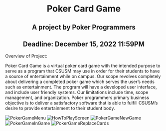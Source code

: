 <h1 align="center">Poker Card Game</h1>
<h2 align="center">A project by Poker Programmers</h2>
<h2 align="center">Deadline: December 15, 2022 11:59PM</h2>



Overview of Project:

Poker Card Game is a virtual poker card game with the intended purpose to serve as a program that CSUSM may use in order for their students to have a source of entertainment while on campus. Our scope revolves completely about delivering a completed poker game which serves the user’s needs such as entertainment. The program will have a developed user interface, and include user friendly systems. Our limitations include time, scope management, and organization. Poker programmers primary business objective is to deliver a satisfactory software that is able to fulfill CSUSM’s desire to provide entertainment to their student body.

![PokerGameMenu](https://github.com/jmeyer27/PokerProgram/assets/45775227/642abdfe-754e-49f0-b448-877e60cd2bc8)
![HowToPlayScreen](https://github.com/jmeyer27/PokerProgram/assets/45775227/8e6526d8-bcb5-4b63-b35a-64519973cbb4)
![PokerGameNewGame](https://github.com/jmeyer27/PokerProgram/assets/45775227/30935a7a-76aa-4f81-8d8a-2230aecce54e)
![PokerGameInGame](https://github.com/jmeyer27/PokerProgram/assets/45775227/96298e9f-c05f-45cd-bbde-0859af07a698)
![PokerGameReplaceCards](https://github.com/jmeyer27/PokerProgram/assets/45775227/64da17db-c91c-4a8f-a5fe-b6b5a9db5c9c)
